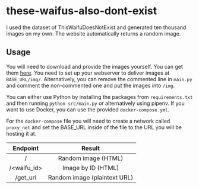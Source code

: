 # these-waifus-also-dont-exist
I used the dataset of ThisWaifuDoesNotExist and generated ten thousand images on my own. The website automatically returns a random image. 

## Usage
You will need to download and provide the images yourself. You can get them [here](https://docs.google.com/uc?export=download&id=1PnHPLrV549MsYuGgcMXfk6qP0lcAIdPZ).
You need to set up your webserver to deliver images at `BASE_URL/img/`. Alternatively, you can remove the commented line in `main.py` and comment the non-commented one
and put the images into `/img`.

You can either use Python by installing the packages from `requirements.txt` and then running `python src/main.py` or alternatively using pipenv. If you want to use Docker, you can use the provided `docker-compose.yml`.

For the `docker-compose` file you will need to create a network called `proxy_net` and set the BASE_URL inside of the file to the URL you will be hosting it at.

| Endpoint         | Result                       |
| :--------------: | :--------------------------: |
| /                | Random image (HTML)          |
| /<waifu_id>      | Image by ID (HTML)           |
|  /get_url        | Random image (plaintext URL) |

